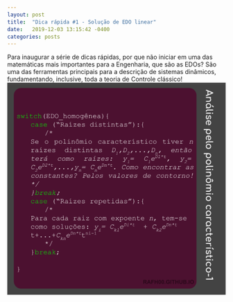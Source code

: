 ```yaml
---
layout: post
title:  "Dica rápida #1 - Solução de EDO linear"
date:   2019-12-03 13:15:42 -0400
categories: posts
---
```

Para inaugurar a série de dicas rápidas, por que não iniciar em uma das matemáticas mais importantes para a Engenharia, que são as EDOs? São uma das ferramentas principais para a descrição de sistemas dinâmicos, fundamentando, inclusive,
toda a teoria de Controle clássico!
![solucao_edo](/assets/ControlSnippet-1.svg)
